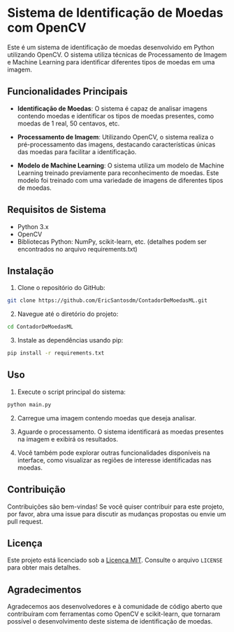 # Sistema de Identificação de Moedas com OpenCV

Este é um sistema de identificação de moedas desenvolvido em Python utilizando OpenCV. O sistema utiliza técnicas de Processamento de Imagem e Machine Learning para identificar diferentes tipos de moedas em uma imagem.

## Funcionalidades Principais

- **Identificação de Moedas**: O sistema é capaz de analisar imagens contendo moedas e identificar os tipos de moedas presentes, como moedas de 1 real, 50 centavos, etc.

- **Processamento de Imagem**: Utilizando OpenCV, o sistema realiza o pré-processamento das imagens, destacando características únicas das moedas para facilitar a identificação.

- **Modelo de Machine Learning**: O sistema utiliza um modelo de Machine Learning treinado previamente para reconhecimento de moedas. Este modelo foi treinado com uma variedade de imagens de diferentes tipos de moedas.

## Requisitos de Sistema

- Python 3.x
- OpenCV
- Bibliotecas Python: NumPy, scikit-learn, etc. (detalhes podem ser encontrados no arquivo requirements.txt)

## Instalação

1. Clone o repositório do GitHub:

```bash
git clone https://github.com/EricSantosdm/ContadorDeMoedasML.git
```

2. Navegue até o diretório do projeto:

```bash
cd ContadorDeMoedasML
```

3. Instale as dependências usando pip:

```bash
pip install -r requirements.txt
```

## Uso

1. Execute o script principal do sistema:

```bash
python main.py
```

2. Carregue uma imagem contendo moedas que deseja analisar.

3. Aguarde o processamento. O sistema identificará as moedas presentes na imagem e exibirá os resultados.

4. Você também pode explorar outras funcionalidades disponíveis na interface, como visualizar as regiões de interesse identificadas nas moedas.

## Contribuição

Contribuições são bem-vindas! Se você quiser contribuir para este projeto, por favor, abra uma issue para discutir as mudanças propostas ou envie um pull request.

## Licença

Este projeto está licenciado sob a [Licença MIT](https://opensource.org/licenses/MIT). Consulte o arquivo `LICENSE` para obter mais detalhes.

## Agradecimentos

Agradecemos aos desenvolvedores e à comunidade de código aberto que contribuíram com ferramentas como OpenCV e scikit-learn, que tornaram possível o desenvolvimento deste sistema de identificação de moedas.
```

